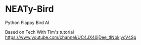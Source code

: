 # NEATy-Bird
Python Flappy Bird AI


Based on Tech With Tim's tutorial
https://www.youtube.com/channel/UC4JX40jDee_tINbkjycV4Sg
